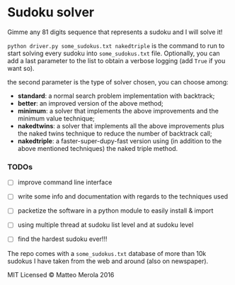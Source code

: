 Sudoku solver
=========

Gimme any 81 digits sequence that represents a sudoku and I will solve it!

`python driver.py some_sudokus.txt nakedtriple` is the command to run to start solving every sudoku into `some_sudokus.txt` file. Optionally, you can add a last parameter to the list to obtain a verbose logging (add `True` if you want so).

the second parameter is the type of solver chosen, you can choose among:

- **standard**: a normal search problem implementation with backtrack;
- **better**: an improved version of the above method;
- **minimum**: a solver that implements the above improvements and the minimum value technique;
- **nakedtwins**: a solver that implements all the above improvements plus the naked twins technique to reduce the number of backtrack call;
- **nakedtriple**: a faster-super-dupy-fast version using (in addition to the above mentioned techniques) the naked triple method.

### TODOs
- [ ] improve command line interface
- [ ] write some info and documentation with regards to the techniques used
- [ ] packetize the software in a python module to easily install & import
- [ ] using multiple thread at sudoku list level and at sudoku level
- [ ] find the hardest sudoku ever!!!


The repo comes with a `some_sudokus.txt` database of more than 10k sudokus I have taken from the web and around (also on newspaper).

MIT Licensed © Matteo Merola 2016
